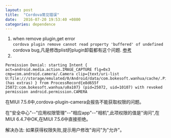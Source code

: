 ```yaml
---
layout: post
title:  "Cordova常见错误"
date:   2016-07-20 19:53:40 +0800
categories: dependence
---
```


1. when remove plugin,get error  
    `cordova plugin remove cannot read property 'buffered' of undefined`
    cordova bug,凡是修改plist的plugin卸载都有这个问题.
    [参考](https://github.com/jeduan/cordova-plugin-facebook4/issues/49)
2. 

```error
Permission Denial: starting Intent { act=android.media.action.IMAGE_CAPTURE flg=0x3 cmp=com.android.camera/.Camera clip={text/uri-list U:file:///storage/emulated/0/Android/data/com.bokesoft.wanhua/cache/.Pic.jpg} (has extras) } from ProcessRecord{e8d655f 25072:com.bokesoft.wanhua/u0a107} (pid=25072, uid=10107) with revoked permission android.permission.CAMERA
```
在MIUI 7.5.6中,cordova-plugin-camera会报告不能获取权限的问题。

在"安全中心"--"应用权限管理"--"相应app"--"相机",此项权限的值是"询问",在MIUI 6.4.7中OK,在MIUI 7.5.6中直接拒绝。

解决办法: 如果获得权限失败,提示用户修改"询问"为"允许"。